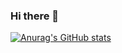 ### Hi there 👋
[![Anurag's GitHub stats](https://github-readme-stats.vercel.app/api?username=Soner-K)](https://github.com/anuraghazra/github-readme-stats)
<!--
**Soner-K/Soner-K** is a ✨ _special_ ✨ repository because its `README.md` (this file) appears on your GitHub profile.

Here are some ideas to get you started:

- 🔭 I’m currently working on ...
- 🌱 I’m currently learning ...
- 👯 I’m looking to collaborate on ...
- 🤔 I’m looking for help with ...
- 💬 Ask me about ...
- 📫 How to reach me: ...
- 😄 Pronouns: ...
- ⚡ Fun fact: ...
-->
